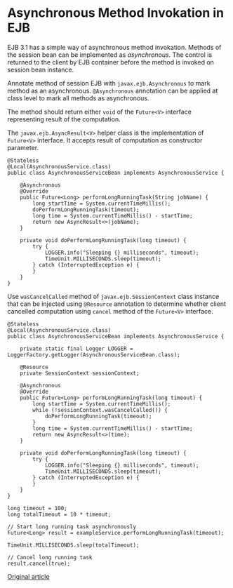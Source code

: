 Asynchronous Method Invokation in EJB
=====================================

EJB 3.1 has a simple way of asynchronous method invokation. Methods of the session bean can be implemented as *asynchronous*. The control is returned to the client by EJB container before the method is invoked on session bean instance.

Annotate method of session EJB with `javax.ejb.Asynchronous` to mark method as an asynchronous. `@Asynchronous` annotation can be applied at class level to mark all methods as asynchronous.

The method should return either `void` of the `Future<V>` interface representing result of the computation.

The `javax.ejb.AsyncResult<V>` helper class is the implementation of `Future<V>` interface. It accepts result of computation as constructor parameter.

```
@Stateless
@Local(AsynchronousService.class)
public class AsynchronousServiceBean implements AsynchronousService {

    @Asynchronous
    @Override
    public Future<Long> performLongRunningTask(String jobName) {
        long startTime = System.currentTimeMillis();
        doPerformLongRunningTask(timeout);
        long time = System.currentTimeMillis() - startTime;
        return new AsyncResult<>(jobName);
    }

    private void doPerformLongRunningTask(long timeout) {
        try {
            LOGGER.info("Sleeping {} milliseconds", timeout);
            TimeUnit.MILLISECONDS.sleep(timeout);
        } catch (InterruptedException e) {
        }
    }
}
```

Use `wasCancelCalled` method of `javax.ejb.SessionContext` class instance that can be injected using `@Resource` annotation to determine whether client cancelled computation using `cancel` method of the `Future<V>` interface.

```
@Stateless
@Local(AsynchronousService.class)
public class AsynchronousServiceBean implements AsynchronousService {

    private static final Logger LOGGER = LoggerFactory.getLogger(AsynchronousServiceBean.class);
    
    @Resource
    private SessionContext sessionContext;

    @Asynchronous
    @Override
    public Future<Long> performLongRunningTask(long timeout) {
        long startTime = System.currentTimeMillis();
        while (!sessionContext.wasCancelCalled()) {
            doPerformLongRunningTask(timeout);
        }
        long time = System.currentTimeMillis() - startTime;
        return new AsyncResult<>(time);
    }

    private void doPerformLongRunningTask(long timeout) {
        try {
            LOGGER.info("Sleeping {} milliseconds", timeout);
            TimeUnit.MILLISECONDS.sleep(timeout);
        } catch (InterruptedException e) {
        }
    }
}
```

```
long timeout = 100;
long totalTimeout = 10 * timeout;

// Start long running task asynchronously 
Future<Long> result = exampleService.performLongRunningTask(timeout);

TimeUnit.MILLISECONDS.sleep(totalTimeout);

// Cancel long running task
result.cancel(true);
```

[Original article](http://developer-should-know.tumblr.com/post/116453807202/asynchronous-method-invokation-in-ejb)
